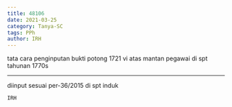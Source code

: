 ```yaml
---
title: 48106
date: 2021-03-25
category: Tanya-SC
tags: PPh
author: IRH
---
```


tata cara penginputan bukti potong 1721 vi atas mantan pegawai di spt tahunan 1770s

---

diinput sesuai per-36/2015 di spt induk

`IRH`
